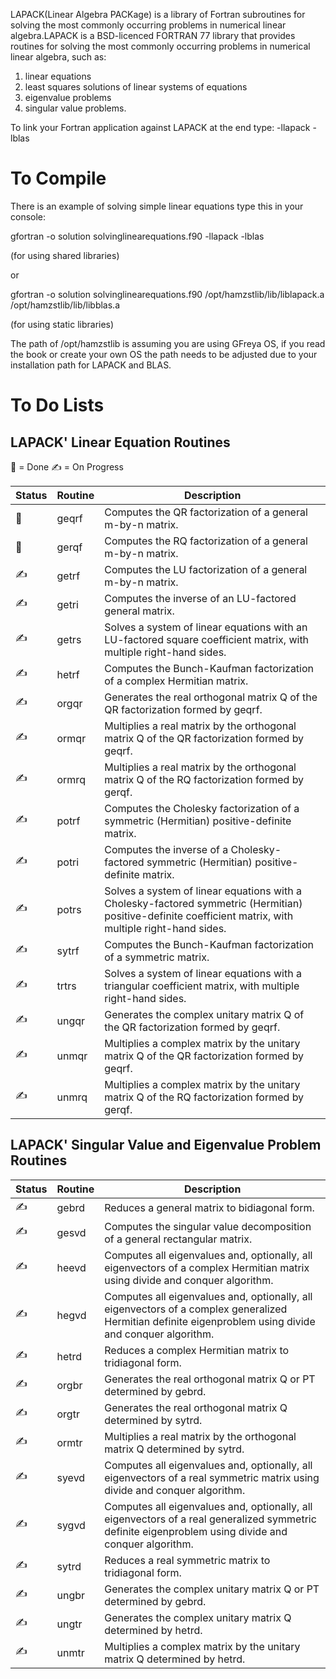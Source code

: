 LAPACK(Linear Algebra PACKage) is a library of Fortran subroutines for solving the most commonly occurring problems in numerical linear algebra.LAPACK is a BSD-licenced FORTRAN 77 library that provides routines for solving the most commonly occurring problems in numerical linear algebra, such as:
1. linear equations
2. least squares solutions of linear systems of equations
3. eigenvalue problems
4. singular value problems.

To link your Fortran application against LAPACK at the end type: -llapack -lblas

# To Compile
There is an example of solving simple linear equations type this in your console:

gfortran -o solution solvinglinearequations.f90 -llapack -lblas

(for using shared libraries)

or

gfortran -o solution solvinglinearequations.f90 /opt/hamzstlib/lib/liblapack.a /opt/hamzstlib/lib/libblas.a

(for using static libraries)

The path of /opt/hamzstlib is assuming you are using GFreya OS, if you read the book or create your own OS the path needs to be adjusted due to your installation path for LAPACK and BLAS.

# To Do Lists
## LAPACK' Linear Equation Routines
:sunflower: = Done
:writing_hand: = On Progress

| Status  | Routine |Description |
| ------------- | ------------- | -------------|
|:sunflower:| geqrf | Computes the QR factorization of a general m-by-n matrix. |
|:sunflower:| gerqf | Computes the RQ factorization of a general m-by-n matrix. |
|:writing_hand:| getrf | Computes the LU factorization of a general m-by-n matrix. |
|:writing_hand:|	getri  |	Computes the inverse of an LU-factored general matrix.
|:writing_hand:|	getrs  |	Solves a system of linear equations with an LU-factored square coefficient matrix, with multiple right-hand sides.
|:writing_hand:|	hetrf  |	Computes the Bunch-Kaufman factorization of a complex Hermitian matrix.
|:writing_hand:|	orgqr  |	Generates the real orthogonal matrix Q of the QR factorization formed by geqrf.
|:writing_hand:|	ormqr  |	Multiplies a real matrix by the orthogonal matrix Q of the QR factorization formed by geqrf.
|:writing_hand:|	ormrq  |  Multiplies a real matrix by the orthogonal matrix Q of the RQ factorization formed by gerqf.
|:writing_hand:| 	potrf  |	Computes the Cholesky factorization of a symmetric (Hermitian) positive-definite matrix.
|:writing_hand:| 	potri  |	Computes the inverse of a Cholesky-factored symmetric (Hermitian) positive-definite matrix.
|:writing_hand:|	potrs  |	Solves a system of linear equations with a Cholesky-factored symmetric (Hermitian) positive-definite coefficient matrix, with multiple right-hand sides.
|:writing_hand:|	sytrf  |	Computes the Bunch-Kaufman factorization of a symmetric matrix.
|:writing_hand:|	trtrs  |	Solves a system of linear equations with a triangular coefficient matrix, with multiple right-hand sides.
|:writing_hand:|	ungqr  |	Generates the complex unitary matrix Q of the QR factorization formed by geqrf.
|:writing_hand:|	unmqr  |	Multiplies a complex matrix by the unitary matrix Q of the QR factorization formed by geqrf.
|:writing_hand:|	unmrq  | Multiplies a complex matrix by the unitary matrix Q of the RQ factorization formed by gerqf.

## LAPACK' Singular Value and Eigenvalue Problem Routines
| Status  | Routine |Description |
| ------------- | ------------- | -------------|
|:writing_hand:| 	gebrd |	Reduces a general matrix to bidiagonal form.
|:writing_hand:| 	gesvd |	Computes the singular value decomposition of a general rectangular matrix.
|:writing_hand:| 	heevd |	Computes all eigenvalues and, optionally, all eigenvectors of a complex Hermitian matrix using divide and conquer algorithm.
|:writing_hand:| 	hegvd |	Computes all eigenvalues and, optionally, all eigenvectors of a complex generalized Hermitian definite eigenproblem using divide and conquer algorithm.
|:writing_hand:|	hetrd |	Reduces a complex Hermitian matrix to tridiagonal form.
|:writing_hand:|	orgbr |	Generates the real orthogonal matrix Q or PT determined by gebrd.
|:writing_hand:|	orgtr |	Generates the real orthogonal matrix Q determined by sytrd.
|:writing_hand:|	ormtr |	Multiplies a real matrix by the orthogonal matrix Q determined by sytrd.
|:writing_hand:|	syevd |	Computes all eigenvalues and, optionally, all eigenvectors of a real symmetric matrix using divide and conquer algorithm.
|:writing_hand:|	sygvd |	Computes all eigenvalues and, optionally, all eigenvectors of a real generalized symmetric definite eigenproblem using divide and conquer algorithm.
|:writing_hand:|	sytrd |	Reduces a real symmetric matrix to tridiagonal form.
|:writing_hand:|	ungbr |	Generates the complex unitary matrix Q or PT determined by gebrd.
|:writing_hand:|	ungtr |	Generates the complex unitary matrix Q determined by hetrd.
|:writing_hand:|	unmtr |	Multiplies a complex matrix by the unitary matrix Q determined by hetrd.
